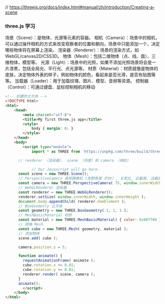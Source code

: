 // https://threejs.org/docs/index.html#manual/zh/introduction/Creating-a-scene

### three.js 学习
场景（Scene）：是物体、光源等元素的容器。
相机（Camera）：场景中的相机，可以通过操作相机的方式来改变观察者的位置和朝向，场景中只能添加一个，决定哪些物体将在屏幕上渲染。
渲染器（Renderer）：场景的渲染方式，如 WebGL/canvas2D/CSS3D。
物体（Mesh）：包括二维物体（点、线、面）、三维物体，模型等。
光源（Light）：场景中的光照，如果不添加光照场景将会是一片漆黑，包括全局光、平行光、点光源等。
材质（Material）：材质就像是物体的皮肤，决定物体外表的样子，例如物体的颜色，看起来是否光滑，是否有贴图等等。
加载器（Loader）：用于加载纹理、图片、模型、音频等资源。
控制器（Control）：可通过键盘、鼠标控制相机的移动

```html
<!-- 创建的立方体 -->
<!DOCTYPE html>
<html>
	<head>
		<meta charset="utf-8">
		<title>My first three.js app</title>
		<style>
			body { margin: 0; }
		</style>
	</head>
	<body>
		<script type="module">
			import * as THREE from 'https://unpkg.com/three/build/three.module.js';

      // renderer （渲染器）、 scene （场景）和 camera （相机）

			// Our Javascript will go here.
      const scene = new THREE.Scene();
      // PerspectiveCamera 透视摄像机 (视野角度（FOV）, 长宽比, 近截面, 远截面)
      const camera = new THREE.PerspectiveCamera( 75, window.innerWidth / window.innerHeight, 0.1, 1000 );
      // WebGLRenderer 渲染器
      const renderer = new THREE.WebGLRenderer();
      renderer.setSize( window.innerWidth, window.innerHeight );
      document.body.appendChild( renderer.domElement );
      // BoxGeometry 立方体
      const geometry = new THREE.BoxGeometry( 1, 1, 1 );
      // MeshBasicMaterial 材质
      const material = new THREE.MeshBasicMaterial( { color: 0x00ff00 } );
      // 网格 Mesh
      const cube = new THREE.Mesh( geometry, material );
      // 添加物体
      scene.add( cube );

      camera.position.z = 5;

      function animate() {
        requestAnimationFrame( animate );
        cube.rotation.x += 0.01;
        cube.rotation.y += 0.01;
        renderer.render( scene, camera );
      }
      animate();
		</script>
	</body>
</html>
```